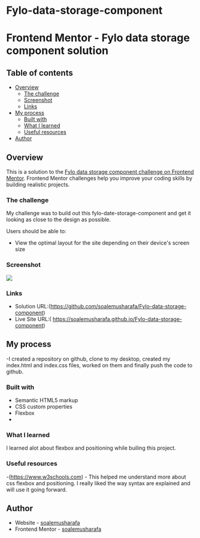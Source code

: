 # Fylo-data-storage-component

# Frontend Mentor - Fylo data storage component solution


## Table of contents

- [Overview](#overview)
  - [The challenge](#the-challenge)
  - [Screenshot](#screenshot)
  - [Links](#links)
- [My process](#my-process)
  - [Built with](#built-with)
  - [What I learned](#what-i-learned)
  - [Useful resources](#useful-resources)
- [Author](#author)


## Overview
This is a solution to the [Fylo data storage component challenge on Frontend Mentor](https://www.frontendmentor.io/challenges/fylo-data-storage-component-1dZPRbV5n). Frontend Mentor challenges help you improve your coding skills by building realistic projects. 

### The challenge
My challenge was to build out this fylo-date-storage-component and get it looking as close to the design as possible.

Users should be able to:

- View the optimal layout for the site depending on their device's screen size

### Screenshot

![](./screenshot.jpg)


### Links

- Solution URL:(https://github.com/soalemusharafa/Fylo-data-storage-component)
- Live Site URL:( https://soalemusharafa.github.io/Fylo-data-storage-component)

## My process

-I created a repository on github, clone to my desktop, created my index.html and index.css files, worked on them and finally push the code to github.

### Built with

- Semantic HTML5 markup
- CSS custom properties
- Flexbox
-

### What I learned

I learned alot about  flexbox and positioning while builing this project. 



### Useful resources

-(https://www.w3schools.com) - This helped me understand more about css flexbox and positioning. I really liked the way syntax are explained and will use it going forward.

## Author

- Website - [soalemusharafa](https://github.com/soalemusharafa)
- Frontend Mentor - [soalemusharafa](https://www.frontendmentor.io/profile/soalemusharafa)


